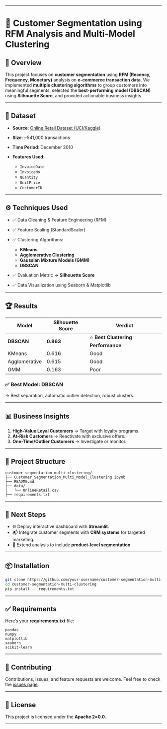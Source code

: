 
---

# 🛒 Customer Segmentation using RFM Analysis and Multi-Model Clustering

## 📖 Overview

This project focuses on **customer segmentation** using **RFM (Recency, Frequency, Monetary)** analysis on **e-commerce transaction data**.
We implemented **multiple clustering algorithms** to group customers into meaningful segments, selected the **best-performing model (DBSCAN)** using **Silhouette Score**, and provided actionable business insights.

---

## 📂 Dataset

* **Source**: [Online Retail Dataset (UCI/Kaggle)](https://archive.ics.uci.edu/ml/datasets/Online+Retail)
* **Size**: \~541,000 transactions
* **Time Period**: December 2010
* **Features Used**:

  * `InvoiceDate`
  * `InvoiceNo`
  * `Quantity`
  * `UnitPrice`
  * `CustomerID`

---

## ⚙️ Techniques Used

* ✅ Data Cleaning & Feature Engineering (RFM)
* ✅ Feature Scaling (StandardScaler)
* ✅ Clustering Algorithms:

  * **KMeans**
  * **Agglomerative Clustering**
  * **Gaussian Mixture Models (GMM)**
  * **DBSCAN**
* ✅ Evaluation Metric → **Silhouette Score**
* ✅ Data Visualization using Seaborn & Matplotlib

---

## 🏆 Results

| Model         | Silhouette Score | Verdict                           |
| ------------- | ---------------- | --------------------------------- |
| **DBSCAN**    | **0.863**        | ⭐ **Best Clustering Performance** |
| KMeans        | 0.616            | Good                              |
| Agglomerative | 0.615            | Good                              |
| GMM           | 0.163            | Poor                              |

### ✅ **Best Model: DBSCAN**

→ Best separation, automatic outlier detection, robust clusters.

---

## 📊 Business Insights

1. **High-Value Loyal Customers** → Target with loyalty programs.
2. **At-Risk Customers** → Reactivate with exclusive offers.
3. **One-Time/Outlier Customers** → Investigate or monitor.

---

## 📁 Project Structure

```
customer-segmentation-multi-clustering/
├── Customer_Segmentation_Multi_Model_Clustering.ipynb
├── README.md
├── data/
│   └── OnlineRetail.csv
├── requirements.txt
```

---

## 🚀 Next Steps

* 🌐 Deploy interactive dashboard with **Streamlit**.
* 📬 Integrate customer segments with **CRM systems** for targeted marketing.
* 🔎 Extend analysis to include **product-level segmentation**.

---

## 📦 Installation

```bash
git clone https://github.com/your-username/customer-segmentation-multi-clustering.git
cd customer-segmentation-multi-clustering
pip install -r requirements.txt
```

---

## ✅ Requirements

Here’s your **requirements.txt** file:

```
pandas
numpy
matplotlib
seaborn
scikit-learn
```

---

## 🤝 Contributing

Contributions, issues, and feature requests are welcome. Feel free to check the [issues page](https://github.com/your-username/customer-segmentation-multi-clustering/issues).

---

## 📄 License

This project is licensed under the **Apache 2=0.0**.

---
